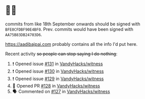 # 👋🏻
<!--
**aadibajpai/aadibajpai** is a ✨ _special_ ✨ repository because its `README.md` (this file) appears on your GitHub profile.
-->
commits from like 18th September onwards should be signed with `BFE0CFDBF90E4BF0`. Prev. commits would have been signed with `AA75B83DB24703D6`.

https://aadibajpai.com probably contains all the info I'd put here.

Recent activity ~~so people can stop saying I do nothing~~:
<!--START_SECTION:activity-->
1. ❗️ Opened issue [#131](https://github.com/VandyHacks/witness/issues/131) in [VandyHacks/witness](https://github.com/VandyHacks/witness)
2. ❗️ Opened issue [#130](https://github.com/VandyHacks/witness/issues/130) in [VandyHacks/witness](https://github.com/VandyHacks/witness)
3. ❗️ Opened issue [#129](https://github.com/VandyHacks/witness/issues/129) in [VandyHacks/witness](https://github.com/VandyHacks/witness)
4. 💪 Opened PR [#128](https://github.com/VandyHacks/witness/pull/128) in [VandyHacks/witness](https://github.com/VandyHacks/witness)
5. 🗣 Commented on [#127](https://github.com/VandyHacks/witness/issues/127) in [VandyHacks/witness](https://github.com/VandyHacks/witness)
<!--END_SECTION:activity-->
